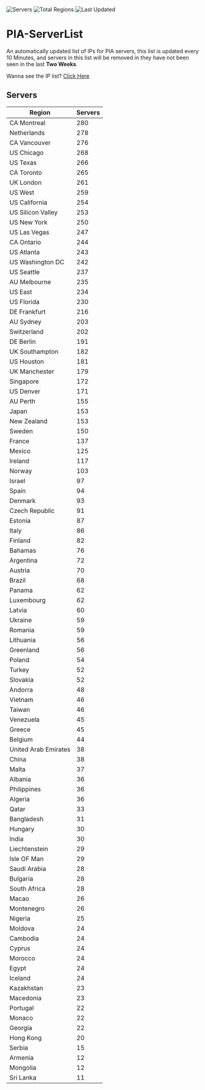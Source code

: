 ![Servers](https://img.shields.io/badge/Servers-10,264-darkgreen)
![Total Regions](https://img.shields.io/badge/Total_Regions-97-darkgreen)
![Last Updated](https://img.shields.io/badge/Last_Updated-April_29_2024_04:20_EDT-darkgreen)

# PIA-ServerList
An automatically updated list of IPs for PIA servers, this list is updated every 10 Minutes, and servers in this list will be removed in they have not been seen in the last **Two Weeks**.

Wanna see the IP list? [Click Here](./servers.json)

## Servers
| Region               | Servers |
|----------------------|---------|
| CA Montreal | 280 |
| Netherlands | 278 |
| CA Vancouver | 276 |
| US Chicago | 268 |
| US Texas | 266 |
| CA Toronto | 265 |
| UK London | 261 |
| US West | 259 |
| US California | 254 |
| US Silicon Valley | 253 |
| US New York | 250 |
| US Las Vegas | 247 |
| CA Ontario | 244 |
| US Atlanta | 243 |
| US Washington DC | 242 |
| US Seattle | 237 |
| AU Melbourne | 235 |
| US East | 234 |
| US Florida | 230 |
| DE Frankfurt | 216 |
| AU Sydney | 203 |
| Switzerland | 202 |
| DE Berlin | 191 |
| UK Southampton | 182 |
| US Houston | 181 |
| UK Manchester | 179 |
| Singapore | 172 |
| US Denver | 171 |
| AU Perth | 155 |
| Japan | 153 |
| New Zealand | 153 |
| Sweden | 150 |
| France | 137 |
| Mexico | 125 |
| Ireland | 117 |
| Norway | 103 |
| Israel | 97 |
| Spain | 94 |
| Denmark | 93 |
| Czech Republic | 91 |
| Estonia | 87 |
| Italy | 86 |
| Finland | 82 |
| Bahamas | 76 |
| Argentina | 72 |
| Austria | 70 |
| Brazil | 68 |
| Panama | 62 |
| Luxembourg | 62 |
| Latvia | 60 |
| Ukraine | 59 |
| Romania | 59 |
| Lithuania | 56 |
| Greenland | 56 |
| Poland | 54 |
| Turkey | 52 |
| Slovakia | 52 |
| Andorra | 48 |
| Vietnam | 46 |
| Taiwan | 46 |
| Venezuela | 45 |
| Greece | 45 |
| Belgium | 44 |
| United Arab Emirates | 38 |
| China | 38 |
| Malta | 37 |
| Albania | 36 |
| Philippines | 36 |
| Algeria | 36 |
| Qatar | 33 |
| Bangladesh | 31 |
| Hungary | 30 |
| India | 30 |
| Liechtenstein | 29 |
| Isle OF Man | 29 |
| Saudi Arabia | 28 |
| Bulgaria | 28 |
| South Africa | 28 |
| Macao | 26 |
| Montenegro | 26 |
| Nigeria | 25 |
| Moldova | 24 |
| Cambodia | 24 |
| Cyprus | 24 |
| Morocco | 24 |
| Egypt | 24 |
| Iceland | 24 |
| Kazakhstan | 23 |
| Macedonia | 23 |
| Portugal | 22 |
| Monaco | 22 |
| Georgia | 22 |
| Hong Kong | 20 |
| Serbia | 15 |
| Armenia | 12 |
| Mongolia | 12 |
| Sri Lanka | 11 |